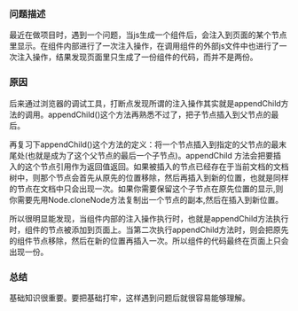### 问题描述

最近在做项目时，遇到一个问题，当js生成一个组件后，会注入到页面的某个节点里显示。在组件内部进行了一次注入操作，在调用组件的外部js文件中也进行了一次注入操作，结果发现页面里只生成了一份组件的代码，而并不是两份。

 

### 原因

后来通过浏览器的调试工具，打断点发现所谓的注入操作其实就是appendChild方法的调用。appendChild()这个方法再熟悉不过了，把子节点插入到父节点的最后。

再复习下appendChild()这个方法的定义：将一个节点插入到指定的父节点的最末尾处(也就是成为了这个父节点的最后一个子节点)。appendChild 方法会把要插入的这个节点引用作为返回值返回。如果被插入的节点已经存在于当前文档的文档树中，则那个节点会首先从原先的位置移除，然后再插入到新的位置，也就是同样的节点在文档中只会出现一次。如果你需要保留这个子节点在原先位置的显示,则你需要先用Node.cloneNode方法复制出一个节点的副本,然后在插入到新位置。

所以很明显能发现，当组件内部的注入操作执行时，也就是appendChild方法执行时，组件的节点被添加到页面上。当第二次执行appendChild方法时，则会把原先的组件节点移除，然后在新的位置再插入一次。所以组件的代码最终在页面上只会出现一份。

 

### 总结

基础知识很重要。要把基础打牢，这样遇到问题后就很容易能够理解。